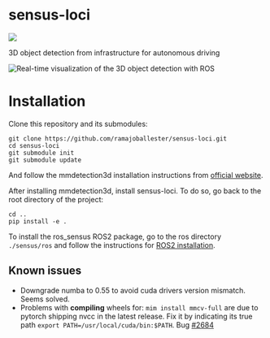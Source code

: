 # sensus-loci

![](https://img.shields.io/github/license/ramajoballester/sensus-loci)

3D object detection from infrastructure for autonomous driving


![Real-time visualization of the 3D object detection with ROS](docs/images/ros_example.png)


# Installation

Clone this repository and its submodules:

```
git clone https://github.com/ramajoballester/sensus-loci.git
cd sensus-loci
git submodule init
git submodule update
```

And follow the mmdetection3d installation instructions from [official website](https://mmdetection3d.readthedocs.io/en/latest/get_started.html).

After installing mmdetection3d, install sensus-loci. To do so, go back to the root directory of the project:

```
cd ..
pip install -e .
```

To install the ros_sensus ROS2 package, go to the ros directory ```./sensus/ros``` and follow the instructions for [ROS2 installation](./sensus/ros).


## Known issues

- Downgrade numba to 0.55 to avoid cuda drivers version mismatch. Seems solved.
- Problems with **compiling** wheels for: ```mim install mmcv-full``` are due to pytorch shipping nvcc in the latest release. Fix it by indicating its true path 
```export PATH=/usr/local/cuda/bin:$PATH```. Bug [#2684](https://github.com/microsoft/DeepSpeed/issues/2684)
